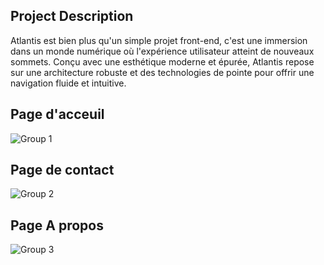 ## Project Description
Atlantis est bien plus qu'un simple projet front-end, c'est une immersion dans un monde numérique où l'expérience utilisateur atteint de nouveaux sommets. Conçu avec une esthétique moderne et épurée, Atlantis repose sur une architecture robuste et des technologies de pointe pour offrir une navigation fluide et intuitive.
## Page d'acceuil
![Group 1](https://github.com/ousalahimane/Atlantis/assets/130361823/ad1a11c6-ae30-41af-a88b-29423c547ff3)

## Page de contact
![Group 2](https://github.com/ousalahimane/Atlantis/assets/130361823/85a9dd1e-17f2-4a2f-ac8d-7bd6dc47c12b)

## Page A propos
![Group 3](https://github.com/ousalahimane/Atlantis/assets/130361823/91ca7d84-88a1-4a93-adb1-5ed89c69e11d)
